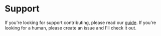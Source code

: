 # Support

If you're looking for support contributing, please read our [guide](./CONTRIBUTING.md).  If you're looking for a human, please create an issue and I'll check it out.
